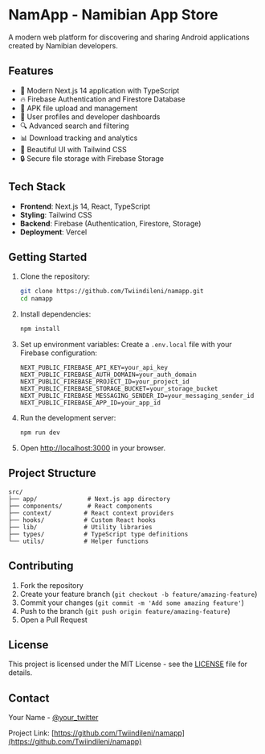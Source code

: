 # NamApp - Namibian App Store

A modern web platform for discovering and sharing Android applications created by Namibian developers.

## Features

- 🚀 Modern Next.js 14 application with TypeScript
- 🔥 Firebase Authentication and Firestore Database
- 📱 APK file upload and management
- 👥 User profiles and developer dashboards
- 🔍 Advanced search and filtering
- 📊 Download tracking and analytics
- 🎨 Beautiful UI with Tailwind CSS
- 🔒 Secure file storage with Firebase Storage

## Tech Stack

- **Frontend**: Next.js 14, React, TypeScript
- **Styling**: Tailwind CSS
- **Backend**: Firebase (Authentication, Firestore, Storage)
- **Deployment**: Vercel

## Getting Started

1. Clone the repository:
   ```bash
   git clone https://github.com/Twiindileni/namapp.git
   cd namapp
   ```

2. Install dependencies:
   ```bash
   npm install
   ```

3. Set up environment variables:
   Create a `.env.local` file with your Firebase configuration:
   ```
   NEXT_PUBLIC_FIREBASE_API_KEY=your_api_key
   NEXT_PUBLIC_FIREBASE_AUTH_DOMAIN=your_auth_domain
   NEXT_PUBLIC_FIREBASE_PROJECT_ID=your_project_id
   NEXT_PUBLIC_FIREBASE_STORAGE_BUCKET=your_storage_bucket
   NEXT_PUBLIC_FIREBASE_MESSAGING_SENDER_ID=your_messaging_sender_id
   NEXT_PUBLIC_FIREBASE_APP_ID=your_app_id
   ```

4. Run the development server:
   ```bash
   npm run dev
   ```

5. Open [http://localhost:3000](http://localhost:3000) in your browser.

## Project Structure

```
src/
├── app/              # Next.js app directory
├── components/       # React components
├── context/         # React context providers
├── hooks/           # Custom React hooks
├── lib/             # Utility libraries
├── types/           # TypeScript type definitions
└── utils/           # Helper functions
```

## Contributing

1. Fork the repository
2. Create your feature branch (`git checkout -b feature/amazing-feature`)
3. Commit your changes (`git commit -m 'Add some amazing feature'`)
4. Push to the branch (`git push origin feature/amazing-feature`)
5. Open a Pull Request

## License

This project is licensed under the MIT License - see the [LICENSE](LICENSE) file for details.

## Contact

Your Name - [@your_twitter](https://twitter.com/your_twitter)

Project Link: [https://github.com/Twiindileni/namapp](https://github.com/Twiindileni/namapp)

